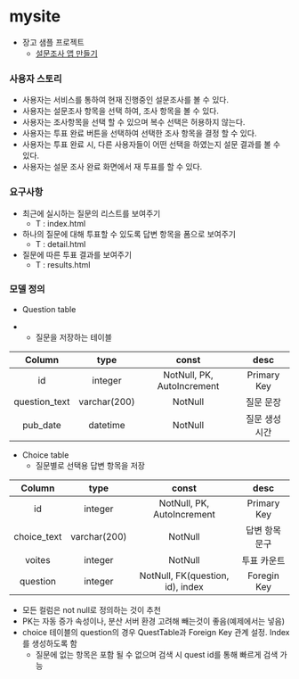 # mysite

* 장고 샘플 프로젝트
    * [설문조사 앱 만들기](https://docs.djangoproject.com/ko/2.1/intro/overview/)



### 사용자 스토리

* 사용자는 서비스를 통하여 현재 진행중인 설문조사를 볼 수 있다.
* 사용자는 설문조사 항목을 선택 하여, 조사 항목을 볼 수 있다.
* 사용자는 조사항목을 선택 할 수 있으며 복수 선택은 허용하지 않는다.
* 사용자는 투표 완료 버튼을 선택하여 선택한 조사 항목을 결정 할 수 있다.
* 사용자는 투표 완료 시, 다른 사용자들이 어떤 선택을 하였는지 설문 결과를 볼 수 있다.
* 사용자는 설문 조사 완료 화면에서 재 투표를 할 수 있다.



### 요구사항

- 최근에 실시하는 질문의 리스트를 보여주기
  - T : index.html
- 하나의 질문에 대해 투표할 수 있도록 답변 항목을 폼으로 보여주기
  - T : detail.html
- 질문에 따른 투표 결과를 보여주기
  - T : results.html



### 모델 정의

* Question table

* * 질문을 저장하는 테이블

Column | type | const | desc
:-----:|:----:|:-----:|:---:
id|integer|NotNull, PK, AutoIncrement|Primary Key
question_text|varchar(200)|NotNull|질문 문장
pub_date|datetime|NotNull|질문 생성 시간



* Choice table
  * 질문별로 선택용 답변 항목을 저장

|   Column    |     type     |           const            |      desc      |
| :---------: | :----------: | :------------------------: | :------------: |
|     id      |   integer    | NotNull, PK, AutoIncrement |  Primary Key   |
| choice_text | varchar(200) |          NotNull           | 답변 항목 문구 |
|  voites           |   integer   |          NotNull           | 투표 카운트 |
|  question       | integer             |   NotNull,  FK(question, id), index          |    Foregin Key            |





- 모든 컬럼은 not null로 정의하는 것이 추천
- PK는 자동 증가 속성이나, 분산 서버 환경 고려해 빼는것이 좋음(예제에서는 넣음)
- choice 테이블의 question의 경우 QuestTable과 Foreign Key 관계 설정. Index를 생성하도록 함
  - 질문에 없는 항목은 포함 될 수 없으며 검색 시 quest id를  통해 빠르게 검색 가능



